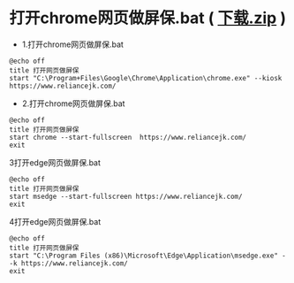 # 打开chrome网页做屏保.bat ( [下载.zip](https://go.choong.net/win10/%E6%89%93%E5%BC%80%E7%BD%91%E9%A1%B5%E5%81%9A%E5%B1%8F%E4%BF%9D/down.zip) )
- 1.打开chrome网页做屏保.bat
```
@echo off 
title 打开网页做屏保
start "C:\Program+Files\Google\Chrome\Application\chrome.exe" --kiosk https://www.reliancejk.com/
```
- 2.打开chrome网页做屏保.bat
```
@echo off 
title 打开网页做屏保
start chrome --start-fullscreen  https://www.reliancejk.com/
exit
```

3打开edge网页做屏保.bat
```
@echo off 
title 打开网页做屏保
start msedge --start-fullscreen https://www.reliancejk.com/
exit
```
4打开edge网页做屏保.bat
```
@echo off 
title 打开网页做屏保
start "C:\Program Files (x86)\Microsoft\Edge\Application\msedge.exe" --k https://www.reliancejk.com/
exit
```
